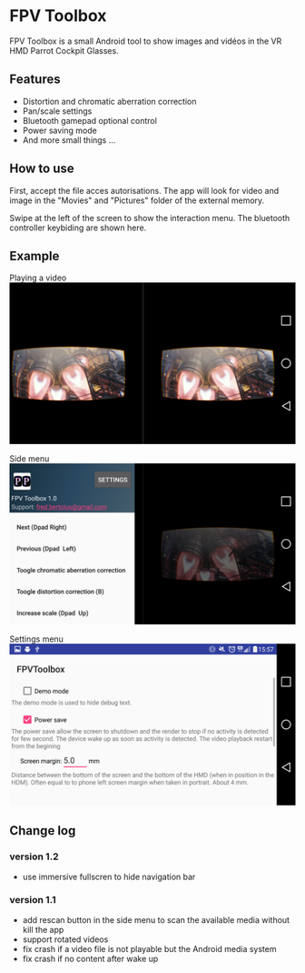 # FPV Toolbox

FPV Toolbox is a small Android tool to show images and vidéos in the VR HMD Parrot Cockpit Glasses.

## Features

* Distortion and chromatic aberration correction
* Pan/scale settings
* Bluetooth gamepad optional control
* Power saving mode
* And more small things ...

## How to use

First, accept the file acces autorisations. The app will look for video and image in the "Movies" and "Pictures" folder of the external memory.

Swipe at the left of the screen to show the interaction menu. The bluetooth controller keybiding are shown here.

## Example

Playing a video
![FPV Toolbox playing a video](https://raw.githubusercontent.com/niavok/fpvtoolbox/master/screenshots/fpv_toolbox.png)

Side menu
![FPV Toolbox side menu](https://raw.githubusercontent.com/niavok/fpvtoolbox/master/screenshots/fpv_toolbox_side.png)

Settings menu
![FPV Toolbox settings](https://raw.githubusercontent.com/niavok/fpvtoolbox/master/screenshots/fpv_toolbox_settings.png)


## Change log

### version 1.2
* use immersive fullscren to hide navigation bar

### version 1.1
* add rescan button in the side menu to scan the available media without kill the app
* support rotated videos
* fix crash if a video file is not playable but the Android media system
* fix crash if no content after wake up
